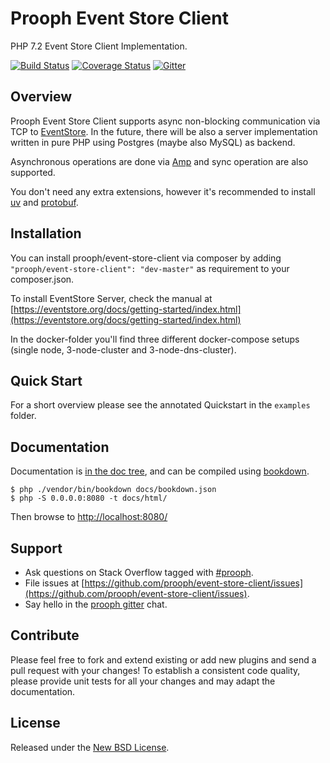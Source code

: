# Prooph Event Store Client

PHP 7.2 Event Store Client Implementation.

[![Build Status](https://travis-ci.org/prooph/event-store-cliet.svg?branch=master)](https://travis-ci.org/prooph/event-store-client)
[![Coverage Status](https://coveralls.io/repos/prooph/event-store-client/badge.svg?branch=master&service=github)](https://coveralls.io/github/prooph/event-store-client?branch=master)
[![Gitter](https://badges.gitter.im/Join%20Chat.svg)](https://gitter.im/prooph/improoph)

## Overview

Prooph Event Store Client supports async non-blocking communication via TCP to [EventStore](https://eventstore.org/).
In the future, there will be also a server implementation written in pure PHP using Postgres (maybe also MySQL) as backend.

Asynchronous operations are done via [Amp](https://amphp.org/) and sync operation are also supported.

You don't need any extra extensions, however it's recommended to install [uv](https://pecl.php.net/package/uv) and [protobuf](https://pecl.php.net/package/protobuf). 

## Installation

You can install prooph/event-store-client via composer by adding `"prooph/event-store-client": "dev-master"` as requirement to your composer.json.

To install EventStore Server, check the manual at [https://eventstore.org/docs/getting-started/index.html](https://eventstore.org/docs/getting-started/index.html)

In the docker-folder you'll find three different docker-compose setups (single node, 3-node-cluster and 3-node-dns-cluster).

## Quick Start

For a short overview please see the annotated Quickstart in the `examples` folder.

## Documentation

Documentation is [in the doc tree](docs/), and can be compiled using [bookdown](http://bookdown.io).

```console
$ php ./vendor/bin/bookdown docs/bookdown.json
$ php -S 0.0.0.0:8080 -t docs/html/
```

Then browse to [http://localhost:8080/](http://localhost:8080/)

## Support

- Ask questions on Stack Overflow tagged with [#prooph](https://stackoverflow.com/questions/tagged/prooph).
- File issues at [https://github.com/prooph/event-store-client/issues](https://github.com/prooph/event-store-client/issues).
- Say hello in the [prooph gitter](https://gitter.im/prooph/improoph) chat.

## Contribute

Please feel free to fork and extend existing or add new plugins and send a pull request with your changes!
To establish a consistent code quality, please provide unit tests for all your changes and may adapt the documentation.

## License

Released under the [New BSD License](LICENSE).
